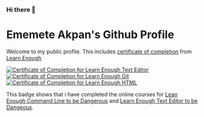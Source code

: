 ### Hi there 👋
# Ememete Akpan's Github Profile 


Welcome to my public profile. This includes [certificate of completion](https://www.learnenough.com/certificates/emey)  from [Learn Enough](https://www.learnenough.com)

<a href="https://www.learnenough.com/certificates/emey"><img src="https://www.learnenough.com/certificates/emey/text-editor-tutorial.svg" alt="Certificate of Completion for Learn Enough Text Editor"></a><a href="https://www.learnenough.com/certificates/emey"><img src="https://www.learnenough.com/certificates/emey/git-tutorial.svg" alt="Certificate of Completion for Learn Enough Git"></a><a href="https://www.learnenough.com/certificates/emey"><img src="https://www.learnenough.com/certificates/emey/html-tutorial.svg" alt="Certificate of Completion for Learn Enough HTML"></a>

This badge shows that i have completed the online courses for [Lean Enough Command Line to be Dangerous](https://www.learnenough.com/command-line) and [Learn Enough Text Editor to be Dangeous](https://www.learnenough.com/text-editor).
<!--
**Emeyofficial/emeyofficial** is a ✨ _special_ ✨ repository because its `README.md` (this file) appears on your GitHub profile.

Here are some ideas to get you started:

- 🔭 I’m currently working on ...
- 🌱 I’m currently learning ...
- 👯 I’m looking to collaborate on ...
- 🤔 I’m looking for help with ...
- 💬 Ask me about ...
- 📫 How to reach me: ...
- 😄 Pronouns: ...
- ⚡ Fun fact: ...
-->
